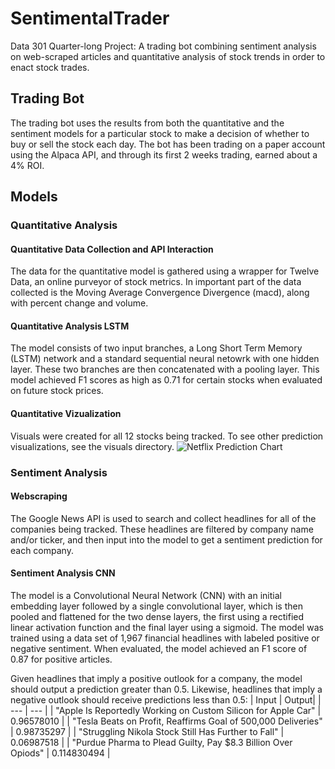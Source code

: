 # SentimentalTrader
Data 301 Quarter-long Project: A trading bot combining sentiment analysis on web-scraped articles and quantitative analysis of stock trends in order to enact stock trades.

## Trading Bot
The trading bot uses the results from both the quantitative and the sentiment models for a particular stock to make a decision of whether to buy or sell the stock each day. The bot has been trading on a paper account using the Alpaca API, and through its first 2 weeks trading, earned about a 4% ROI.

## Models
### Quantitative Analysis
#### Quantitative Data Collection and API Interaction
The data for the quantitative model is gathered using a wrapper for Twelve Data, an online purveyor of stock metrics. In important part of the data collected is the Moving Average Convergence Divergence (macd), along with percent change and volume.

#### Quantitative Analysis LSTM
The model consists of two input branches, a Long Short Term Memory (LSTM) network and a standard sequential neural netowrk with one hidden layer. These two branches are then concatenated with a pooling layer. This model achieved F1 scores as high as 0.71 for certain stocks when evaluated on future stock prices.

#### Quantitative Vizualization
Visuals were created for all 12 stocks being tracked. To see other prediction visualizations, see the visuals directory.
![Netflix Prediction Chart](https://github.com/d-mooers/SentimentalTrader/blob/master/visuals/nflx_prediction.png)

### Sentiment Analysis
#### Webscraping
The Google News API is used to search and collect headlines for all of the companies being tracked. These headlines are filtered by company name and/or ticker, and then input into the model to get a sentiment prediction for each company.

#### Sentiment Analysis CNN
The model is a Convolutional Neural Network (CNN) with an initial embedding layer followed by a single convolutional layer, which is then pooled and flattened for the two dense layers, the first using a rectified linear activation function and the final layer using a sigmoid. The model was trained using a data set of 1,967 financial headlines with labeled positive or negative sentiment. When evaluated, the model achieved an F1 score of 0.87 for positive articles.

Given headlines that imply a positive outlook for a company, the model should output a prediction greater than 0.5. Likewise, headlines that imply a negative outlook should receive predictions less than 0.5:
| Input | Output|
| --- | --- |
| "Apple Is Reportedly Working on Custom Silicon for Apple Car" | 0.96578010 |
| "Tesla Beats on Profit, Reaffirms Goal of 500,000 Deliveries" | 0.98735297 |
| "Struggling Nikola Stock Still Has Further to Fall" | 0.06987518 |
| "Purdue Pharma to Plead Guilty, Pay $8.3 Billion Over Opiods" | 0.114830494 |
